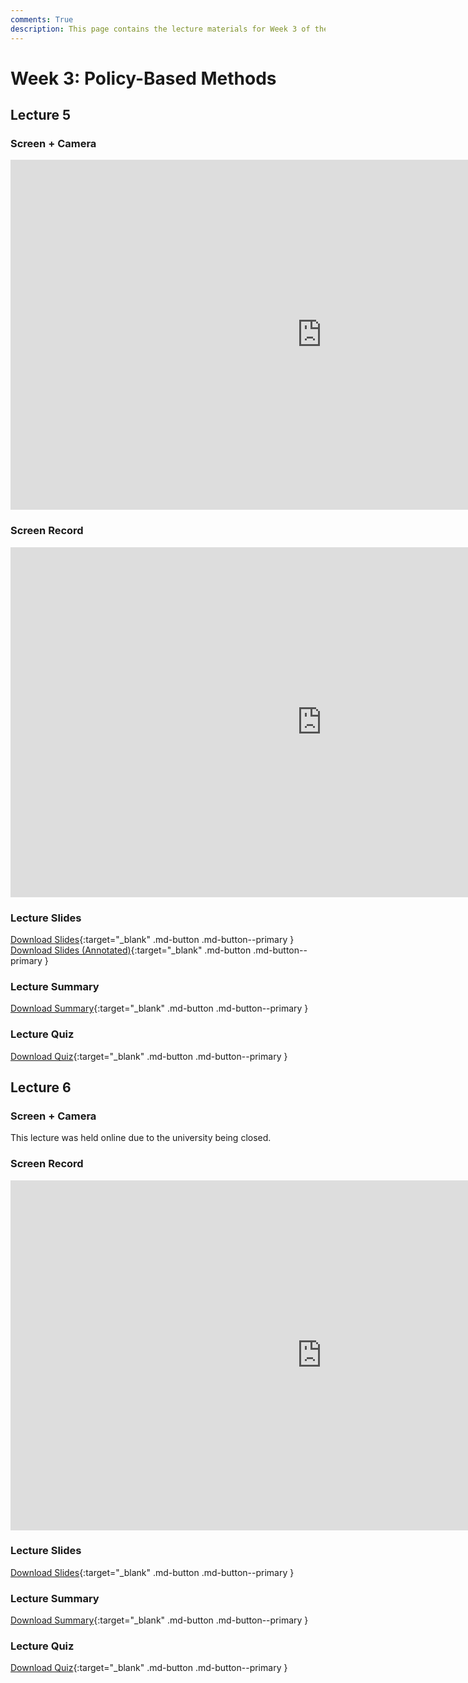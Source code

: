 ```yaml
---
comments: True
description: This page contains the lecture materials for Week 3 of the Deep Reinforcement Learning course, including video recordings, slides, and summaries.
---
```


# Week 3: Policy-Based Methods	

## Lecture 5

### Screen + Camera

<iframe width="996" height="560" src="https://www.youtube.com/embed/yLmi5GRPl5w" title="YouTube video player" frameborder="0" allow="accelerometer; autoplay; clipboard-write; encrypted-media; gyroscope; picture-in-picture; web-share" referrerpolicy="strict-origin-when-cross-origin" allowfullscreen></iframe>

### Screen Record

<iframe width="996" height="560" src="https://www.youtube.com/embed/6V26_jje_ZE" title="YouTube video player" frameborder="0" allow="accelerometer; autoplay; clipboard-write; encrypted-media; gyroscope; picture-in-picture; web-share" referrerpolicy="strict-origin-when-cross-origin" allowfullscreen></iframe>

### Lecture Slides

<object class="pdf" 
        data="/assets/lectures/slides/Lecture_5.pdf"
        width="996"
        height="560">
</object>

[Download Slides](/assets/lectures/slides/Lecture_5.pdf){:target="_blank" .md-button .md-button--primary }
[Download Slides (Annotated)](/assets/lectures/slides/Lecture_5_Annotated.pdf){:target="_blank" .md-button .md-button--primary }

### Lecture Summary

<object class="pdf" 
        data="/assets/lectures/summaries/Lecture_5_Summary.pdf"
        width="996"
        height="560">
</object>

[Download Summary](/assets/lectures/summaries/Lecture_5_Summary.pdf){:target="_blank" .md-button .md-button--primary }

### Lecture Quiz

<object class="pdf" 
        data="/assets/lectures/quizzes/Quiz_5___Solution.pdf"
        width="996"
        height="560">
</object>

[Download Quiz](/assets/lectures/quizzes/Quiz_5___Solution.pdf){:target="_blank" .md-button .md-button--primary }

## Lecture 6

### Screen + Camera

This lecture was held online due to the university being closed.

### Screen Record

<iframe width="996" height="560" src="https://www.youtube.com/embed/LZSUB3XBwXI" title="YouTube video player" frameborder="0" allow="accelerometer; autoplay; clipboard-write; encrypted-media; gyroscope; picture-in-picture; web-share" referrerpolicy="strict-origin-when-cross-origin" allowfullscreen></iframe>

### Lecture Slides

<object class="pdf" 
        data="/assets/lectures/slides/Lecture_6.pdf"
        width="996"
        height="560">
</object>

[Download Slides](/assets/lectures/slides/Lecture_6.pdf){:target="_blank" .md-button .md-button--primary }

### Lecture Summary

<object class="pdf" 
        data="/assets/lectures/summaries/Lecture_6_Summary.pdf"
        width="996"
        height="560">
</object>

[Download Summary](/assets/lectures/summaries/Lecture_6_Summary.pdf){:target="_blank" .md-button .md-button--primary }

### Lecture Quiz

<object class="pdf" 
        data="/assets/lectures/quizzes/Quiz_6___Solution.pdf"
        width="996"
        height="560">
</object>

[Download Quiz](/assets/lectures/quizzes/Quiz_6___Solution.pdf){:target="_blank" .md-button .md-button--primary }